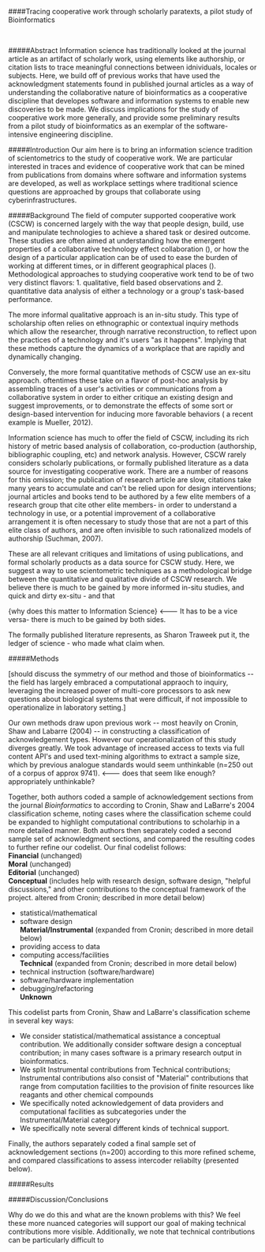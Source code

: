 ####Tracing cooperative work through scholarly paratexts, a pilot study of Bioinformatics        

<br>
        
#####Abstract
Information science has traditionally looked at the journal article as an artifact of scholarly work, using elements like authorship, or citation lists to trace meaningful connections between idnividuals, locales or subjects. Here, we build off of previous works that have used the acknowledgment statements found in published journal articles as a way of understanding the collaborative nature of bioinformatics as a cooperative discipline that developes software and information systems to enable new discoveries to be made. We discuss implications for the study of cooperative work more generally, and provide some preliminary results from a pilot study of bioinformatics as an exemplar of the software-intensive engineering discipline. 

#####Introduction
Our aim here is to bring an information science tradition of scientometrics to the study of 
cooperative work. We are particular interested in traces and evidence of cooperative work that can be mined from publications from domains where software and information systems are developed, as well as workplace settings where traditional science questions are approached by groups that collaborate using cyberinfrastructures. 

#####Background
The field of computer supported cooperative work (CSCW) is concerned largely with the way that people design, build, use and manipulate technologies to achieve a shared task or desired outcome. These studies are often aimed at understanding how the emergent properties of a collaborative technology effect collaboration (), or how the design of a particular application can be of used to ease the burden of working at different times, or in different geographical places  (). Methodological approaches to studying cooperative work tend to be of two very distinct flavors: 1. qualitative, field based observations and 2. quantitative data analysis of either a technology or a group's task-based performance. 

The more informal qualitative approach is an in-situ study. This type of scholarship often relies on ethnographic or contextual inquiry methods which allow the researcher, through narrative reconstruction, to reflect upon the practices of a technology and it's users "as it happens". Implying that these methods capture the dynamics of a workplace that are rapidly and dynamically changing.

Conversely, the more formal quantitative methods of CSCW use an ex-situ approach. oftentimes these take on a flavor of post-hoc analysis by assembling traces of a user's activities or communications from a collaborative system in order to either critique an existing design and suggest improvements, or to demonstrate the effects of some sort or design-based intervention for inducing more favorable behaviors ( a recent example is Mueller, 2012). 

Information science has much to offer the field of CSCW, including its rich history of metric based analysis of collaboration, co-production (authorship, bibliographic coupling, etc) and network analysis. However, CSCW rarely considers scholarly publications, or formally published literature as a data source for investigating cooperative work. There are a number of reasons for this omission; the publication of research article are slow, citations take many years to accumulate and can't be relied upon for design interventions; journal articles and books tend to be authored by a few elite members of a research group that cite other elite members- in order to understand a technology in use, or a potential improvement of a collaborative arrangement it is often necessary to study those that are not a part of this elite class of authors, and are often invisible to such rationalized models of authorship (Suchman, 2007).

These are all relevant critiques and limitations of using publications, and formal scholarly products as a data source for CSCW study. Here, we suggest a way to use scientometric techniques as a methodological bridge between the quantitative and qualitative divide of CSCW research. We believe there is much to be gained by more informed in-situ studies, and quick and dirty ex-situ - and that 
 
{why does this matter to Information Science}  <--- It has to be a vice versa- there is much to be gained by both sides.  
 
The formally published literature represents, as Sharon Traweek put it, the ledger of science - who made what claim when. 


#####Methods

[should discuss the symmetry of our method and those of bioinformatics -- the field has largely embraced a computational appraoch to inquiry, leveraging the increased power of multi-core processors to ask new questions about biological systems that were difficult, if not impossible to operationalize in laboratory setting.] 

Our own methods draw upon previous work -- most heavily on Cronin, Shaw and Labarre (2004) -- in constructing a classification of acknowledgement types. However our operationalization of this study diverges greatly. We took advantage of increased access to texts via full content API's and used text-mining algorithms to extract a sample size, which by previous analogue standards would seem unthinkable (n=250 out of a corpus of approx 9741). <--- does that seem like enough?  appropriately unthinkable?    

Together, both authors coded a sample of acknowledgement sections from the journal _Bioinformatics_ to according to Cronin, Shaw and LaBarre's 2004 classification scheme, noting cases where the classification scheme could be expanded to highlight computational contributions to scholarhip in a more detailed manner.  Both authors then separately coded a second sample set of acknowledgment sections, and compared the resulting codes to further refine our codelist.  Our final codelist follows:
<br>
**Financial** (unchanged)
<br>**Moral** (unchanged)
<br>**Editorial** (unchanged)
<br>**Conceptual**  (includes help with research design, software design, "helpful discussions," and other contributions to the conceptual framework of the project. altered from Cronin; described in more detail below)
- statistical/mathematical
- software design
<br>**Material/Instrumental** (expanded from Cronin; described in more detail below)
- providing access to data
- computing access/facilities
<br>**Technical** (expanded from Cronin; described in more detail below)
- technical instruction (software/hardware)
- software/hardware implementation
- debugging/refactoring
<br>**Unknown**

This codelist parts from Cronin, Shaw and LaBarre's classification scheme in several key ways:
- We consider statistical/mathematical assistance a conceptual contribution.  We additionally consider software design a conceptual contribution; in many cases software is a primary research output in bioinformatics.
- We split Instrumental contributions from Technical contributions; Instrumental contributions also consist of "Material" contributions that range from computation facilities to the provision of finite resources like reagants and other chemical compounds
- We specifically noted acknowledgement of data providers and computational facilities as subcategories under the Instrumental/Material category
- We specifically note several different kinds of technical support.

Finally, the authors separately coded a final sample set of acknowledgement sections (n=200) according to this more refined scheme, and compared classifications to assess intercoder reliabilty (presented below).

#####Results

#####Discussion/Conclusions

Why do we do this and what are the known problems with this?
We feel these more nuanced categories will support our goal of making technical contributions more visible. Additionally, we note that technical contributions can be particularly difficult to 

